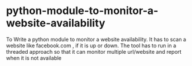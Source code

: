 # python-module-to-monitor-a-website-availability
To Write a python module to monitor a website availability. It has to scan a website like facebook.com , if it is up or down. The tool has to run in a threaded approach so that it can monitor multiple url/website and report when it is not available
